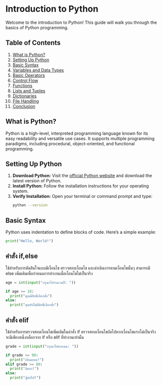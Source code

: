 # Introduction to Python

Welcome to the introduction to Python! This guide will walk you through the basics of Python programming.

## Table of Contents
1. [What is Python?](#what-is-python)
2. [Setting Up Python](#setting-up-python)
3. [Basic Syntax](#basic-syntax)
4. [Variables and Data Types](#variables-and-data-types)
5. [Basic Operators](#basic-operators)
6. [Control Flow](#control-flow)
7. [Functions](#functions)
8. [Lists and Tuples](#lists-and-tuples)
9. [Dictionaries](#dictionaries)
10. [File Handling](#file-handling)
11. [Conclusion](#conclusion)

## What is Python?
Python is a high-level, interpreted programming language known for its easy readability and versatile use cases. It supports multiple programming paradigms, including procedural, object-oriented, and functional programming.

## Setting Up Python
1. **Download Python:** Visit the [official Python website](https://www.python.org/downloads/) and download the latest version of Python.
2. **Install Python:** Follow the installation instructions for your operating system.
3. **Verify Installation:** Open your terminal or command prompt and type:
    ```sh
    python --version
    ```

## Basic Syntax
Python uses indentation to define blocks of code. Here’s a simple example:

```python
print("Hello, World!")
```
## คำสั่ง if,else
ใช้สำหรับการตัดสินใจแบบมีเงื่อนไข
ตรวจสอบเงื่อนไข และดำเนินการตามเงื่อนไขนั้นๆ
สามารถมี else เพิ่มเติมเพื่อกำหนดการทำงานเมื่อเงื่อนไขไม่เป็นจริง
```python
age = int(input("กรุณาใส่จำนวนปี: "))

if age >= 18:
  print("คุณมีสิทธิ์เลือกตั้ง")
else:
  print("คุณยังไม่มีสิทธิ์เลือกตั้ง")
```
## คำสั่ง elif
ใช้สำหรับการตรวจสอบเงื่อนไขเพิ่มเติมในคำสั่ง if
ตรวจสอบเงื่อนไขถัดไปหากเงื่อนไขแรกไม่เป็นจริง
จะมีเพียงหนึ่งบล็อกจาก if หรือ elif ที่ทำงานเท่านั้น
```python
grade = int(input("กรุณาใส่คะแนน: "))

if grade >= 90:
  print("เยี่ยมยอด!")
elif grade >= 80:
  print("ดีมาก!")
else:
  print("สู้ต่อไป!")
```
